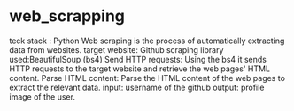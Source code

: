 # web_scrapping 
teck stack : Python
Web scraping is the process of automatically extracting data from websites.
target website: Github
scraping library used:BeautifulSoup (bs4)
Send HTTP requests: Using the bs4 it sends HTTP requests to the target website and retrieve the web pages' HTML content.
Parse HTML content: Parse the HTML content of the web pages to extract the relevant data. 
input: username of the github
output: profile image of the user.
